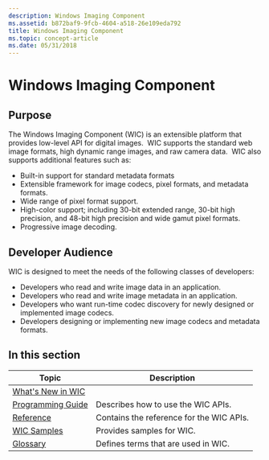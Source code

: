 ```yaml
---
description: Windows Imaging Component
ms.assetid: b872baf9-9fcb-4604-a518-26e109eda792
title: Windows Imaging Component
ms.topic: concept-article
ms.date: 05/31/2018
---
```


# Windows Imaging Component

## Purpose

The Windows Imaging Component (WIC) is an extensible platform that provides low-level API for digital images.  WIC supports the standard web image formats, high dynamic range images, and raw camera data.  WIC also supports additional features such as:

-   Built-in support for standard metadata formats
-   Extensible framework for image codecs, pixel formats, and metadata formats.
-   Wide range of pixel format support.
-   High-color support; including 30-bit extended range, 30-bit high precision, and 48-bit high precision and wide gamut pixel formats.
-   Progressive image decoding.

## Developer Audience

WIC is designed to meet the needs of the following classes of developers:

-   Developers who read and write image data in an application.
-   Developers who read and write image metadata in an application.
-   Developers who want run-time codec discovery for newly designed or implemented image codecs.
-   Developers designing or implementing new image codecs and metadata formats.


## In this section



| Topic                                                                 | Description                                         |
|-----------------------------------------------------------------------|-----------------------------------------------------|
| [What's New in WIC](what-s-new-in-wic-for-windows-8-1.md)<br/> |                                                     |
| [Programming Guide](-wic-programming-guide.md)<br/>            | Describes how to use the WIC APIs.<br/>       |
| [Reference](-wic-codec-reference.md)<br/>                      | Contains the reference for the WIC APIs.<br/> |
| [WIC Samples](-wic-samples.md)<br/>                            | Provides samples for WIC.<br/>                |
| [Glossary](-wic-glossary.md)<br/>                              | Defines terms that are used in WIC.<br/>      |



 

 

 




